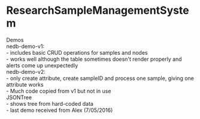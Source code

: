 # ResearchSampleManagementSystem

Demos <br />
  nedb-demo-v1: <br />
    - includes basic CRUD operations for samples and nodes <br />
    - works well although the table sometimes doesn't render properly and alerts come up unexpectedly <br />
  nedb-demo-v2: <br />
    - only create attribute, create sampleID and process one sample, giving one attribute works <br />
    - Much code copied from v1 but not in use <br />
  JSONTree <br />
    - shows tree from hard-coded data <br />
    - last demo received from Alex (7/05/2016) <br />
